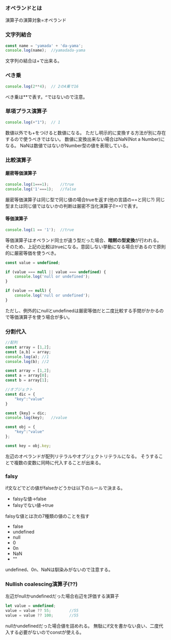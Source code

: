 ### オペランドとは
演算子の演算対象=オペランド

### 文字列結合
```javascript
const name = 'yamada' + 'da-yama';
console.log(name);  //yamadada-yama
``` 
文字列の結合は+で出来る。

### べき乗
```javascript
console.log(2**4);  // 2の4乗で16
```
べき乗は**で表す。^ではないので注意。

### 単項プラス演算子
```javascript
console.log(+"1");  // 1
```
数値以外でも+をつけると数値になる。
ただし明示的に変換する方法が別に存在するので使うべきではない。
数値に変換出来ない場合はNaN(Not a Number)になる。
NaNは数値ではないがNumber型の値を表現している。

### 比較演算子


#### 厳密等価演算子
```javascript
console.log(1===1);     //true
console.log('1'===1);   //false
```
厳密等価演算子は同じ型で同じ値の場合trueを返す(他の言語の==と同じ?)
同じ型または同じ値ではないかの判断は厳密不当化演算子(!==)で表す。

#### 等価演算子
```javascript
console.log(1 == '1');  //true
```
等価演算子はオペランド同士が違う型だった場合、**暗黙の型変換**が行われる。
そのため、上記の比較はtrueになる。意図しない挙動になる場合があるので原則的に厳密等価を使うべき。

```javascript
const value = undefined;

if (value === null || value === undefined) {
    console.log('null or undefined');
}

if (value == null) {
    console.log('null or undefined');
}
```
ただし、例外的にnullとundefinedは厳密等価だと二度比較する手間がかかるので等価演算子を使う場合が多い。

### 分割代入

```javascript
//配列
const array = [1,2];
const [a,b] = array;
console.log(a); //1
console.log(b); //2

const array = [1,2];
const a = array[0];
const b = array[1];

//オブジェクト
const dic = {
    "key":"value"
}

const {key} = dic;
console.log(key);   //value

const obj = {
    "key":"value"
};

const key = obj.key;
```
左辺のオペランドが配列リテラルやオブジェクトリテラルになる。
そうすることで複数の変数に同時に代入することが出来る。

### falsy
if文などでどの値がfalseかどうかは以下のルールで決まる。
* falsyな値→false
* falsyでない値→true

falsyな値とは次の7種類の値のことを指す
* false
* undefined 
* null
* 0
* 0n
* NaN
* ""

undefined、0n、NaNは馴染みがないので注意する。

### Nullish coalescing演算子(??)
左辺がnullかundefinedだった場合右辺を評価する演算子
```javascript
let value = undefined;
value = value ?? 55;        //55
value = value ?? 100;       //55
```
nullかundefinedだった場合値を詰めれる。
無駄にif文を書かない良い、二度代入する必要がないのでconstが使える。









